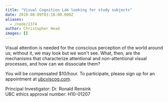 ```yaml
---
title: "Visual Cognition Lab looking for study subjects"
date: 2010-08-09T03:18:00.000Z
aliases:
  - /node/1374
author: Christopher Head
images: []
---
```


<div class="field field-name-body field-type-text-with-summary field-label-hidden"><div class="field-items"><div class="field-item even"><p>Visual attention is needed for the conscious perception of the world around us; without it, we may look but we won&apos;t see. What, then, are the mechanisms that characterize attentional and non-attentional visual processes, and how can we dissociate them?</p>
<p>You will be compensated $10/hour. To participate, please sign up for an appointment at <a href="http://ubcviscog.com/">ubcviscog.com</a>.</p>
<p>Principal Investigator: Dr. Ronald Rensink<br>
UBC ethics approval number: H10-01207</p>
</div></div></div>    <footer>
          </footer>
